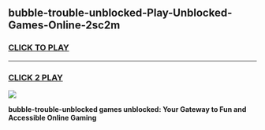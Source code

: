 
## bubble-trouble-unblocked-Play-Unblocked-Games-Online-2sc2m
<h3>
<a href="https://premium76.site?title=bubble-trouble-unblocked&ref=25A">CLICK TO PLAY</a></h3>
<hr>

<h3>
<a href="https://premium76.site?title=bubble-trouble-unblocked&ref=25A">CLICK 2 PLAY</a>
  
</h3>

<a href="https://premium76.site?title=bubble-trouble-unblocked&ref=25A"><img src="https://clearcache.store/games.png"></a>


**bubble-trouble-unblocked games unblocked: Your Gateway to Fun and Accessible Online Gaming**
